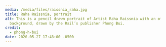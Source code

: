 ```yaml
---
media: /media/files/raissnia_raha.jpg
title: Raha Raissnia, portrait
alt: This is a pencil drawn portrait of Artist Raha Raissnia with an off-white
  background, drawn by the Rail’s publisher Phong Bui.
credit:
  - phong-h-bui
date: 2020-05-27 17:48:00 -0500
---
```

